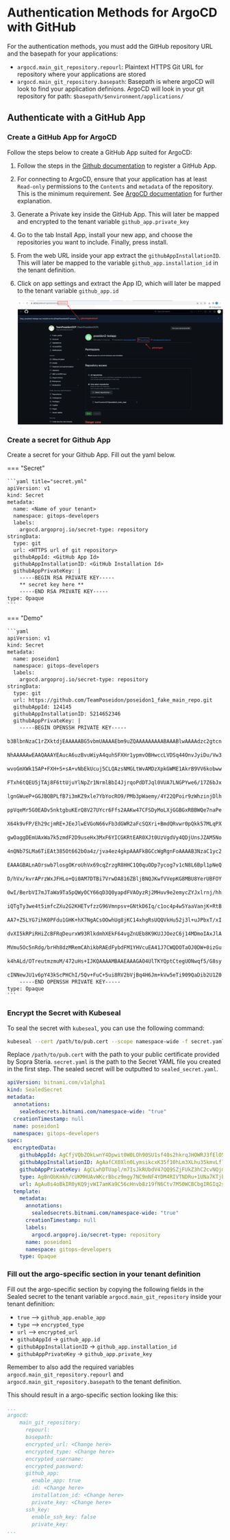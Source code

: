 # Authentication Methods for ArgoCD with GitHub

For the authentication methods, you must add the GitHub repository URL and the basepath for your applications:

- `argocd.main_git_repository.repourl`: Plaintext HTTPS Git URL for repository where your applications are stored 
-  `argocd.main_git_repository.basepath`: Basepath is where argoCD will look to find your application definions. ArgoCD will look in your git repository for path: `$basepath/$environment/applications/`

## Authenticate with a GitHub App


### Create a GitHub App for ArgoCD
Follow the steps below to create a GitHub App suited for ArgoCD:

1. Follow the steps in the [Github documentation](https://docs.github.com/en/enterprise-cloud@latest/apps/creating-github-apps/registering-a-github-app/registering-a-github-app) to register a GitHub App.

2. For connecting to ArgoCD, ensure that your application has at least `Read-only` permissions to the `Contents` and `metadata` of the repository.  This is the minimum requirement. See  [ArgoCD documentation](https://argo-cd.readthedocs.io/en/stable/user-guide/private-repositories/#github-app-credential) for further explanation.

3. Generate a Private key inside the GitHub App. This will later be mapped and encrypted to the tenant variable `github_app.private_key`

4. Go to the tab Install App, install your new app, and choose the repositories you want to include. Finally, press install.

5. From the web URL inside your app extract the `githubAppInstallationID`. This will later be mapped to the variable `github_app.installation_id` in the tenant definition. 

6. Click on app settings and extract the App ID, which will later be mapped to the tenant variable `github_app.id`

   ![Github App Dashboard](../../../../img/Openshift%20Tenants/PAT_github-app-dashboard.png)

### Create a secret for Github App

Create a secret for your Github App.
Fill out the yaml below.


=== "Secret"

    ```yaml title="secret.yml"
    apiVersion: v1
    kind: Secret
    metadata:
      name: <Name of your tenant>
      namespace: gitops-developers
      labels:
        argocd.argoproj.io/secret-type: repository
    stringData:
      type: git
      url: <HTTPS url of git repository>
      githubAppId: <GitHub App Id>
      githubAppInstallationID: <GitHub Installation Id>
      githubAppPrivateKey: |
        -----BEGIN RSA PRIVATE KEY-----
        ** secret key here **
        -----END RSA PRIVATE KEY-----
    type: Opaque
    ```

=== "Demo"

    ```yaml 
    apiVersion: v1
    kind: Secret
    metadata:
      name: poseidon1
      namespace: gitops-developers
      labels:
        argocd.argoproj.io/secret-type: repository
    stringData:
      type: git
      url: https://github.com/TeamPoseidon/poseidon1_fake_main_repo.git
      githubAppId: 124145
      githubAppInstallationID: 5214652346
      githubAppPrivateKey: |
        -----BEGIN OPENSSH PRIVATE KEY-----
        b3BlbnNzaC1rZXktdjEAAAAABG5vbmUAAAAEbm9uZQAAAAAAAAABAAABlwAAAAdzc2gtcn
        NhAAAAAwEAAQAAAYEAucA6uzBvuWiyA4quhSFXHr1ypmvOBHwccLVDSq44OnvJyiDu/Vw3
        wvoGmXWk15AP+FXH+S+sA+vNbEkUcuj5CLQAzsNMGLtWvAMDzXpkGWME1AkrB9VV6kobww
        FTxh6tQEU5jTAj8F6ttUjuYlNpZr1NrmlBbI4JjrqoPdDTJql0VUA7LNGPYwe6/17Z6bJx
        lgnGWueP+GGJBOBPLfB7i3mKZ9xle7YbYocRO9/PMb3pWaemy/4Y22QPoir9zWhzinjDlh
        ppVqeMr5G0EADv5nktgbuKErQ8V27UYcr6Ffs2AAKw47CFSDyMoLXjGGBGxRBBWQe7naPe
        X64k9vFP/Eh29cjmRE+JEeJlwEVGoN66vFb3dGWR2aFcSQXri+BmdQRvwr0pQkk57MLqPX
        gwOaggDEmUAxWa7k5zmdF2D9useHx3MxF6YICGKRtEAR0XJt0UzVgdVy4QDjUnsJZAM5No
        4nQNb7SLMa6TiEAt385Ot662bOa4z/jva4ez4gkpAAAFkBGCcWgRgnFoAAAAB3NzaC1yc2
        EAAAGBALnAOrswb7losgOKroUhVx69cqZrzgR8HHC1Q0quODp7ycog7v1cN8L6Bpl1pNeQ
        D/hVx/kvrAPrzWxJFHLo+Qi0AM7DTBi7VrwDA816ZBljBNQJKwfVVepKG8MBU8YerUBFOY
        0wI/BerbVI7mJTaWa9Ta5pQWyOCY66qD3Q0yapdFVAOyzRj2MHuv9e2emycZYJxlrnj/hh
        iQTgTy3we4t5imfcZXu2G2KHETvfzzG96Vmnpsv+GNtkD6Iq/c1oc4p4w5YaaVanjK+RtB
        AA7+Z5LYG7ihK0PFdu1GHK+hX7NgACsOOwhUg8jKC14xhgRsUQQVkHu52j3l+uJPbxT/xI
        dvXI5kRPiRHiZcBFRqDeurxW93RlkdmhXEkF64vgZnUEb8K9KUJJOezC6j14MDmoIAxJlA
        MVmu5Oc5nRdg/brHh8dzMRemCAhikbRAEdFybdFM1YHVcuEA41J7CWQDOTaOJ0DW+0izGu
        k4hALd/OTreutmzmuM/472uHs+IJKQAAAAMBAAEAAAGAO4UlTKYQptCtegUONwqf5/G8sy
        cINNewJU1v6pY43kScPHChI/5Qv+FuC+5ui8RV2bVjBq4H6Jm+kVw5eTi909QaDib2U1Z0
        -----END OPENSSH PRIVATE KEY-----
    type: Opaque
    ```


### Encrypt the Secret with Kubeseal

To seal the secret with `kubeseal`, you can use the following command:

```bash
kubeseal --cert /path/to/pub.cert --scope namespace-wide -f secret.yaml -o yaml > seald_secret.yaml
```
Replace `/path/to/pub.cert` with the path to your public certificate provided by Sopra Steria. `secret.yaml` is the path to the Secret YAML file you created in the first step. The sealed secret will be outputted to `sealed_secret.yaml`.

```yaml title="sealed_secret.yaml"
apiVersion: bitnami.com/v1alpha1
kind: SealedSecret
metadata:
  annotations:
    sealedsecrets.bitnami.com/namespace-wide: "true"
  creationTimestamp: null
  name: poseidon1
  namespace: gitops-developers
spec:
  encryptedData:
    githubAppId: AgCfjVQbZOkLwnY4Dpwit0W0LOh90SU1sf40s2hkrqJHOWRJ3fElO51sc6thSX/P9v9AgMnETpxi7KQamrSldwJISDp8XLFtXrnCxLc6C7gfcQL3I6Nld1NjSfMsvNy7Wd1gsyaQmIJV0u3UVAHm4VP/48A1ss+J7yXJoGVnI2ujlBy3n9SX7T82RWbhAt
    githubAppInstallationID: AgAafCX0Xln0LymsikcxK35f10hLm3XLhu35kmvLfltwJ2odxEP58Iq2Wrjl8qe0/1N2tSWbdhxnrVXZ5YEi48EiAUSlGfZ7zYAg1wIPSN7svJAY1mNzHDbJdRLZtpWGzrhYf5mS8SyjMIktbVnwYE9Mgapzm7kE6OiYeuw3ZLIuvohkcqzwgem9cVVKpf+PLgibaMaar3NDEYWbf6Iq5S5EC3Cv7gBqE8OoPjU7U/ZaTGOV8GAojn982fT4pkeqRzfAk63Swu9v
    githubAppPrivateKey: AgCLwhDTUapl/m7IsJkRUbdV47QQ9SZjFUkZ3hC2cvNQjmknBuNwJMHF7y6Et0osXXRLvgFduMTflBp80YjW6G/0RmUqHe+rT14ThemBwWnSd57H3krZmY4KtHoACG4bHvqnzs7yt0BGItWul0dqI4Ys0mJVF7jXmtkdRlDx142K3yufAEDQ+cpR+jjZerycWCETL1S78WQJf97w4uPvT7+59K5GPSX59/f+ZMP3tIAzG1hc1x36DHk4Dh+C+uaH1ozForHSzW2luV6/gVtmMMKEh5y8nernWB9jWJo6n/4A4buqhDpT8MEOaZELvPZTnf/tNSNREPOVdsyc3qvxcvqfp3zlv+fgaY9dN/GQY+Vx1DOhoPwkoVk8wk4WPAWMZ9kNY0wbIUJPHfiMFRpjJYIh5qHrJcK1Dzzjt+lyS+ZPFcX9R/Rr4wE8atMB2GYly2AYi5VIc7Kyw5PDYfjlQAdg7I
    type: AgBnObKmkh/cUKMHUAvWKcrBbcz9mgy7NC9mNF4YDM4RIVTNDRu+1UNa7KTjbIopOSzExq3UgdU75/5RVfV40oCPsO7mItdYTFFx6/zbBfldoZO135rkOddMZL9fPMiB6vvJLMMXNMaCncbLqJI2fj/YB7hXOE4dzupEuWweos+jtKMeYHyY+rVaG3Nfq8RxqDbbOyb/uxgdq5pgcC8j+ekrElIINCC6EdXrtwEtOnSrjd
    url: AgAu8s4oBkIR0yKQ9jvWI7amKa9C56cHnvb8z19fN6Ctv7M50WCBCbgIRGIq2sU0rmc94EpQ/L3cvgQ1ehzDNz/BbZ8ap18ceJXRydM8NktQ5Kp1ZJBcOmjYWA987d7b1R1xtHPmCK/ZAWpRHInfy6CA9mQeSmWBVhILKD+kj2+9nkjuRgXzOzsQ/IgumlC37Xg5stcm61MXE9OWbajDzcNiIpnotkycIEtDsx/W9/zQXra0t3nQzIwOB9YhcPnCd+EVoqBP5Mt9JBKMTp8b7hso/Up5hVOwdSZnUCG7nLpMkkVKQl6iwGIqpDV/Y58NzD45NdW8kBcFwO1zAj9ZUXlL1lP3s99vSWpNQC1nSo6BdLopOAP3e/AD4v2REyrOHc6qv/
  template:
    metadata:
      annotations:
        sealedsecrets.bitnami.com/namespace-wide: "true"
      creationTimestamp: null
      labels:
        argocd.argoproj.io/secret-type: repository
      name: poseidon1
      namespace: gitops-developers
    type: Opaque

```

### Fill out the argo-specific section in your tenant definition
Fill out the argo-specific section by copying the following fields in the Sealed secret to the tenant variable `argocd.main_git_repository` inside your tenant definition:

   * `true` --> `github_app.enable_app`
   * `type` --> `encrypted_type`
   * `url` --> `encrypted_url`
   * `githubAppId` -> `github_app.id`
   * `githubAppInstallationID` -> `github_app.installation_id`
   * `githubAppPrivateKey` -> `github_app.private_key`

Remember to also add the required variables `argocd.main_git_repository.repourl` and `argocd.main_git_repository.basepath` to the tenant definition.

This should result in a argo-specific section looking like this:
```yaml hl_lines="6 7 11 12 13 14"
...
argocd: 
    main_git_repository:
      repourl: 
      basepath:
      encrypted_url: <Change here>
      encrypted_type: <Change here>
      encrypted_username:
      encrypted_password: 
      github_app: 
        enable_app: true
        id: <Change here>
        installation_id: <Change here>
        private_key: <Change here>
      ssh_key:
        enable_ssh_key: false
        private_key:
...
```



